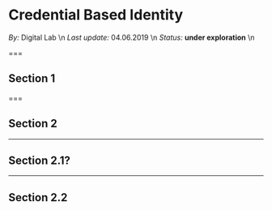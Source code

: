 # Credential Based Identity
*By:* Digital Lab \n
*Last update:* 04.06.2019 \n
*Status:* **under exploration** \n


===

## Section 1

===

## Section 2

---

## Section 2.1?

---

## Section 2.2
